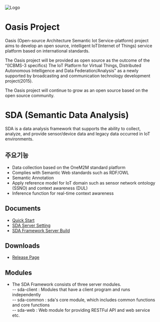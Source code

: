 ![Logo](https://github.com/iotoasis/SO/blob/master/logo_oasis_m.png)

# Oasis Project

Oasis (Open-source Architecture Semantic Iot Service-platform) project aims to develop an open source, intelligent IoT(Internet of Things) service platform based on international standards.

The Oasis project will be provided as open source as the outcome of the “(ICBMS-3 specifics) The IoT Platform for Virtual Things, Distributed Autonomous Intelligence and Data Federation/Analysis" as a newly supported by broadcasting and communication technology development project(2015).

The Oasis project will continue to grow as an open source based on the open source community.

# SDA (Semantic Data Analysis)

SDA is a data analysis framework that supports the ability to collect, analyze, and provide sensor/device data and legacy data occurred in IoT environments.
 
## 주요기능

* Data collection based on the OneM2M standard platform
* Complies with Semantic Web standards such as RDF/OWL
* Semantic Annotation
* Apply reference model for IoT domain such as sensor network ontology (SSNO) and context awareness (DUL)
* Inference function for real-time context awareness

## Documents
 - [Quick Start](https://github.com/iotoasis/SDA/blob/master/sda-doc/quick-start.md)
 - [SDA Server Setting](https://github.com/iotoasis/SDA/blob/master/sda-doc/configuration.md)
 - [SDA Framework Server Build](https://github.com/iotoasis/SDA/blob/master/sda-doc/build_eclipse.md)

## Downloads
 - [Release Page](https://github.com/iotoasis/SDA/releases)
 
## Modules
- The SDA Framework consists of three server modules.<br> 
-- sda-client : Modules that have a client program and runs independently<br>
-- sda-common : sda's core module, which includes common functions and core functions<br>
-- sda-web : Web module for providing RESTFul API and web service etc.
<br>

